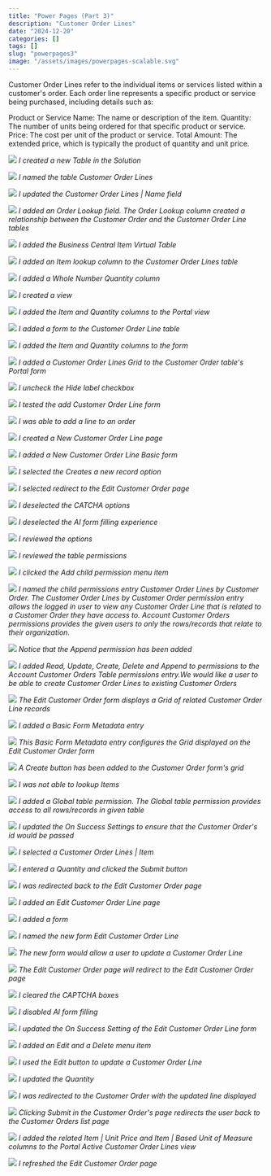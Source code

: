 ```yaml
---
title: "Power Pages (Part 3)"
description: "Customer Order Lines"
date: "2024-12-20"
categories: []
tags: []
slug: "powerpages3"
image: "/assets/images/powerpages-scalable.svg"
---
```




Customer Order Lines refer to the individual items or services listed within a customer's order. Each order line represents a specific product or service being purchased, including details such as:

Product or Service Name: The name or description of the item.
Quantity: The number of units being ordered for that specific product or service.
Price: The cost per unit of the product or service.
Total Amount: The extended price, which is typically the product of quantity and unit price.

![](/assets/images/powerpages3/screenshot-2024-12-20-at-7.13.41pm-2136x888.png)
*I created a new Table in the Solution*

![](/assets/images/powerpages3/screenshot-2024-12-20-at-7.14.25pm-2136x1100.png)
*I named the table Customer Order Lines*

![](/assets/images/powerpages3/screenshot-2024-12-20-at-7.16.38pm-2136x1099.png)
*I updated the Customer Order Lines | Name field*

![](/assets/images/powerpages3/screenshot-2024-12-20-at-7.18.52pm-2136x1100.png)
*I added an Order Lookup field. The Order Lookup column created a relationship between the Customer Order and the Customer Order Line tables*

![](/assets/images/powerpages3/screenshot-2024-12-20-at-7.20.50pm-2136x812.png)
*I added the Business Central Item Virtual Table*

![](/assets/images/powerpages3/screenshot-2024-12-20-at-7.22.17pm-2136x1099.png)
*I added an Item lookup column to the Customer Order Lines table*

![](/assets/images/powerpages3/screenshot-2024-12-20-at-7.23.04pm-2136x1099.png)
*I added a Whole Number Quantity column*

![](/assets/images/powerpages3/screenshot-2024-12-20-at-7.28.07pm-2136x1101.png)
*I created a view*

![](/assets/images/powerpages3/screenshot-2024-12-20-at-7.29.50pm-2136x965.png)
*I added the Item and Quantity columns to the Portal view*

![](/assets/images/powerpages3/screenshot-2024-12-20-at-7.33.29pm-2136x1103.png)
*I added a form to the Customer Order Line table*

![](/assets/images/powerpages3/screenshot-2024-12-20-at-7.34.42pm-2136x873.png)
*I added the Item and Quantity columns to the form*

![](/assets/images/powerpages3/screenshot-2024-12-20-at-7.36.16pm-2136x1103.png)
*I added a Customer Order Lines Grid to the Customer Order table's Portal form*

![](/assets/images/powerpages3/screenshot-2024-12-20-at-7.36.41pm-2136x1097.png)
*I uncheck the Hide label checkbox*

![](/assets/images/powerpages3/screenshot-2024-12-20-at-7.38.00pm-2136x651.png)
*I tested the add Customer Order Line form*

![](/assets/images/powerpages3/screenshot-2024-12-20-at-7.38.20pm-2136x953.png)
*I was able to add a line to an order*

![](/assets/images/powerpages3/screenshot-2024-12-20-at-7.47.43pm-2136x1103.png)
*I created a New Customer Order Line page*

![](/assets/images/powerpages3/screenshot-2024-12-20-at-11.04.41pm-2136x1101.png)
*I added a New Customer Order Line Basic form*

![](/assets/images/powerpages3/screenshot-2024-12-20-at-7.50.43pm-2136x913.png)
*I selected the Creates a new record option*

![](/assets/images/powerpages3/screenshot-2024-12-20-at-7.51.29pm-2136x1100.png)
*I selected redirect to the Edit Customer Order page*

![](/assets/images/powerpages3/screenshot-2024-12-20-at-7.51.38pm-2136x914.png)
*I deselected the CATCHA options*

![](/assets/images/powerpages3/screenshot-2024-12-20-at-7.51.49pm-2136x949.png)
*I deselected the AI form filling experience*

![](/assets/images/powerpages3/screenshot-2024-12-20-at-7.52.05pm-2136x1101.png)
*I reviewed the options*

![](/assets/images/powerpages3/screenshot-2024-12-20-at-7.52.21pm-2136x1097.png)
*I reviewed the table permissions*

![](/assets/images/powerpages3/screenshot-2024-12-20-at-7.53.04pm-2136x552.png)
*I clicked the Add child permission menu item*

![](/assets/images/powerpages3/screenshot-2024-12-20-at-7.54.39pm-2136x1099.png)
*I named the child permissions entry Customer Order Lines by Customer Order. The Customer Order Lines by Customer Order permission entry allows the logged in user to view any Customer Order Line that is related to a Customer Order they have access to. Account Customer Orders permissions provides the given users to only the rows/records that relate to their organization.*

![](/assets/images/powerpages3/screenshot-2025-01-13-at-12.18.23pm-2136x1106.png)
*Notice that the Append permission has been added*

![](/assets/images/powerpages3/screenshot-2024-12-20-at-10.31.34pm-2136x1099.png)
*I added Read, Update, Create, Delete and Append to permissions to the Account Customer Orders Table permissions entry.We would like a user to be able to create Customer Order Lines to existing Customer Orders*

![](/assets/images/powerpages3/screenshot-2024-12-20-at-7.57.56pm-2136x920.png)
*The Edit Customer Order form displays a Grid of related Customer Order Line records*

![](/assets/images/powerpages3/screenshot-2024-12-20-at-7.58.07pm-2136x952.png)
*I added a Basic Form Metadata entry*

![](/assets/images/powerpages3/screenshot-2024-12-20-at-7.59.22pm-2136x1097.png)
*This Basic Form Metadata entry configures the Grid displayed on the Edit Customer Order form*

![](/assets/images/powerpages3/screenshot-2024-12-20-at-8.01.05pm-2136x1013.png)
*A Create button has been added to the Customer Order form's grid*

![](/assets/images/powerpages3/screenshot-2024-12-20-at-8.01.20pm-2136x1027.png)
*I was not able to lookup Items*

![](/assets/images/powerpages3/screenshot-2024-12-20-at-8.01.58pm-2136x1096.png)
*I added a Global table permission. The Global table permission provides access to all rows/records in given table*

![](/assets/images/powerpages3/screenshot-2024-12-20-at-11.08.03pm-2136x1022.png)
*I updated the On Success Settings to ensure that the Customer Order's id would be passed*

![](/assets/images/powerpages3/screenshot-2024-12-20-at-8.02.45pm-2136x995.png)
*I selected a Customer Order Lines | Item*

![](/assets/images/powerpages3/screenshot-2024-12-20-at-8.02.56pm-2136x1011.png)
*I entered a Quantity and clicked the Submit button*

![](/assets/images/powerpages3/screenshot-2024-12-20-at-10.37.48pm-2136x982.png)
*I was redirected back to the Edit Customer Order page*

![](/assets/images/powerpages3/screenshot-2024-12-20-at-10.48.02pm-2136x1101.png)
*I added an Edit Customer Order Line page*

![](/assets/images/powerpages3/screenshot-2024-12-20-at-10.49.09pm-2136x1097.png)
*I added a form*

![](/assets/images/powerpages3/screenshot-2024-12-20-at-11.01.15pm-2136x1096.png)
*I named the new form Edit Customer Order Line*

![](/assets/images/powerpages3/screenshot-2024-12-20-at-10.50.57pm-2136x1090.png)
*The new form would allow a user to update a Customer Order Line*

![](/assets/images/powerpages3/screenshot-2024-12-20-at-10.51.14pm-2136x958.png)
*The Edit Customer Order page will redirect to the Edit Customer Order page*

![](/assets/images/powerpages3/screenshot-2024-12-20-at-10.51.23pm-2136x991.png)
*I cleared the CAPTCHA boxes*

![](/assets/images/powerpages3/screenshot-2024-12-20-at-10.51.31pm-2136x927.png)
*I disabled AI form filling*

![](/assets/images/powerpages3/screenshot-2024-12-20-at-10.56.10pm-2136x1100.png)
*I updated the On Success Setting of the Edit Customer Order Line form*

![](/assets/images/powerpages3/screenshot-2024-12-20-at-11.11.48pm-2136x1030.png)
*I added an Edit and a Delete menu item*

![](/assets/images/powerpages3/screenshot-2024-12-20-at-11.13.00pm-2136x911.png)
*I used the Edit button to update a Customer Order Line*

![](/assets/images/powerpages3/screenshot-2024-12-20-at-11.13.13pm-2136x793.png)
*I updated the Quantity*

![](/assets/images/powerpages3/screenshot-2024-12-20-at-11.13.23pm-2136x927.png)
*I was redirected to the Customer Order with the updated line displayed*

![](/assets/images/powerpages3/screenshot-2024-12-20-at-11.14.29pm-2136x817.png)
*Clicking Submit in the Customer Order's page redirects the user back to the Customer Orders list page*

![](/assets/images/powerpages3/screenshot-2024-12-21-at-8.35.26am-2136x1099.png)
*I added the related Item | Unit Price and Item | Based Unit of Measure columns to the Portal Active Customer Order Lines view*

![](/assets/images/powerpages3/screenshot-2024-12-21-at-8.35.38am-2136x1094.png)
*I refreshed the Edit Customer Order page*